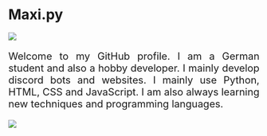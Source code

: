 # Maxi.py

<img src="https://previews.123rf.com/images/karpenkoilia/karpenkoilia1805/karpenkoilia180500027/102146167-vector-line-web-concept-for-programming-linear-web-banner-for-coding-.jpg">
<p style="font-size: 20px; text-align: justify;">
  Welcome to my GitHub profile. I am a German student and also a hobby developer. I mainly develop discord bots and websites. I mainly use Python, HTML, CSS and JavaScript. I am   	also always learning new techniques and programming languages.
</p>
<a href="https://github.com/">
  <img align="center" src="https://github-readme-stats.vercel.app/api/pin/?username=MaxiPy&repo=EasierAPI" />
</a>
